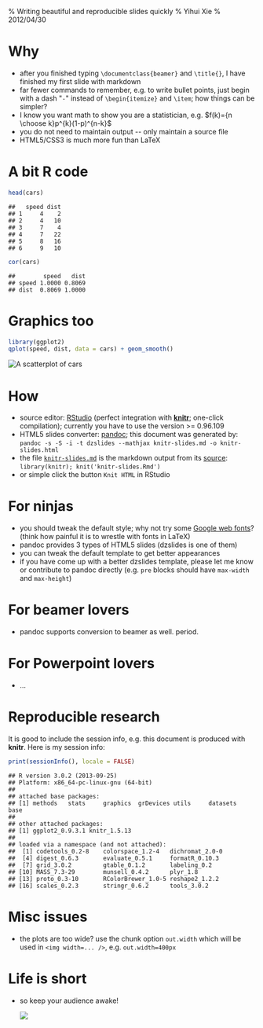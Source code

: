 % Writing beautiful and reproducible slides quickly
% Yihui Xie
% 2012/04/30




# Why

- after you finished typing `\documentclass{beamer}` and `\title{}`, I have finished my first slide with markdown
- far fewer commands to remember, e.g. to write bullet points, just begin with a dash "`-`" instead of `\begin{itemize}` and `\item`; how things can be simpler?
- I know you want math to show you are a statistician, e.g. $f(k)={n \choose k}p^{k}(1-p)^{n-k}$
- you do not need to maintain output -- only maintain a source file
- HTML5/CSS3 is much more fun than LaTeX

# A bit R code


```r
head(cars)
```

```
##   speed dist
## 1     4    2
## 2     4   10
## 3     7    4
## 4     7   22
## 5     8   16
## 6     9   10
```

```r
cor(cars)
```

```
##        speed   dist
## speed 1.0000 0.8069
## dist  0.8069 1.0000
```


# Graphics too


```r
library(ggplot2)
qplot(speed, dist, data = cars) + geom_smooth()
```

![A scatterplot of `cars`](http://animation.r-forge.r-project.org/knitr-ex/figure/009-slides-graphics.png) 


# How

- source editor: [RStudio](http://www.rstudio.org/) (perfect integration with [**knitr**](http://yihui.name/knitr/); one-click compilation); currently you have to use the version >= 0.96.109
- HTML5 slides converter: [pandoc](http://johnmacfarlane.net/pandoc/); this document was generated by: `pandoc -s -S -i -t dzslides --mathjax knitr-slides.md -o knitr-slides.html`
- the file [`knitr-slides.md`](https://github.com/yihui/knitr-examples/blob/master/009-slides.md) is the markdown output from its [source](https://github.com/yihui/knitr-examples/blob/master/009-slides.Rmd): `library(knitr); knit('knitr-slides.Rmd')`
- or simple click the button `Knit HTML` in RStudio

# For ninjas

- you should tweak the default style; why not try some [Google web fonts](http://www.google.com/webfonts)? (think how painful it is to wrestle with fonts in LaTeX)
- pandoc provides 3 types of HTML5 slides (dzslides is one of them)
- you can tweak the default template to get better appearances
- if you have come up with a better dzslides template, please let me know or contribute to pandoc directly (e.g. `pre` blocks should have `max-width` and `max-height`)

# For beamer lovers

- pandoc supports conversion to beamer as well. period.

# For Powerpoint lovers

- ...

# Reproducible research

It is good to include the session info, e.g. this document is produced with **knitr**. Here is my session info:


```r
print(sessionInfo(), locale = FALSE)
```

```
## R version 3.0.2 (2013-09-25)
## Platform: x86_64-pc-linux-gnu (64-bit)
## 
## attached base packages:
## [1] methods   stats     graphics  grDevices utils     datasets  base     
## 
## other attached packages:
## [1] ggplot2_0.9.3.1 knitr_1.5.13   
## 
## loaded via a namespace (and not attached):
##  [1] codetools_0.2-8    colorspace_1.2-4   dichromat_2.0-0   
##  [4] digest_0.6.3       evaluate_0.5.1     formatR_0.10.3    
##  [7] grid_3.0.2         gtable_0.1.2       labeling_0.2      
## [10] MASS_7.3-29        munsell_0.4.2      plyr_1.8          
## [13] proto_0.3-10       RColorBrewer_1.0-5 reshape2_1.2.2    
## [16] scales_0.2.3       stringr_0.6.2      tools_3.0.2
```


# Misc issues

- the plots are too wide? use the chunk option `out.width` which will be used in `<img width=... />`, e.g. `out.width=400px`

# Life is short

- so keep your audience awake!

    ![](http://i.imgur.com/qBO9K.jpg)
